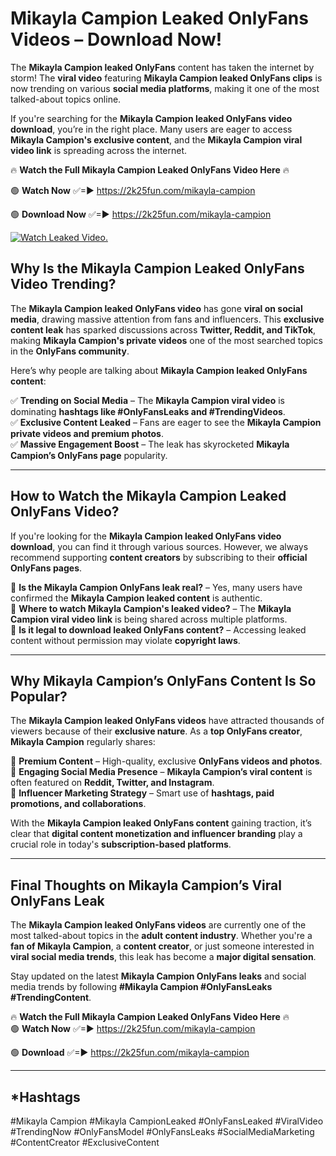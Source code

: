 # Mikayla Campion Leaked OnlyFans Videos – Download Now!

The **Mikayla Campion leaked OnlyFans** content has taken the internet by storm! The **viral video** featuring **Mikayla Campion leaked OnlyFans clips** is now trending on various **social media platforms**, making it one of the most talked-about topics online.  

If you're searching for the **Mikayla Campion leaked OnlyFans video download**, you’re in the right place. Many users are eager to access **Mikayla Campion's exclusive content**, and the **Mikayla Campion viral video link** is spreading across the internet.  

🔥 **Watch the Full Mikayla Campion Leaked OnlyFans Video Here** 🔥  

🟢 **Watch Now** ✅=► https://2k25fun.com/mikayla-campion

🟢 **Download Now** ✅=► https://2k25fun.com/mikayla-campion

[![Watch Leaked Video.](https://miro.medium.com/v2/resize:fit:828/format:webp/1*cilzJN44JGOrTw9NJCrNHA.gif "Watch Leaked Video")](https://2k25fun.com/mikayla-campion)

## **Why Is the Mikayla Campion Leaked OnlyFans Video Trending?**  

The **Mikayla Campion leaked OnlyFans video** has gone **viral on social media**, drawing massive attention from fans and influencers. This **exclusive content leak** has sparked discussions across **Twitter, Reddit, and TikTok**, making **Mikayla Campion's private videos** one of the most searched topics in the **OnlyFans community**.  

Here’s why people are talking about **Mikayla Campion leaked OnlyFans content**:  

✅ **Trending on Social Media** – The **Mikayla Campion viral video** is dominating **hashtags like #OnlyFansLeaks and #TrendingVideos**.  
✅ **Exclusive Content Leaked** – Fans are eager to see the **Mikayla Campion private videos and premium photos**.  
✅ **Massive Engagement Boost** – The leak has skyrocketed **Mikayla Campion’s OnlyFans page** popularity.  

---

## **How to Watch the Mikayla Campion Leaked OnlyFans Video?**  

If you're looking for the **Mikayla Campion leaked OnlyFans video download**, you can find it through various sources. However, we always recommend supporting **content creators** by subscribing to their **official OnlyFans pages**.  

🔹 **Is the Mikayla Campion OnlyFans leak real?** – Yes, many users have confirmed the **Mikayla Campion leaked content** is authentic.  
🔹 **Where to watch Mikayla Campion's leaked video?** – The **Mikayla Campion viral video link** is being shared across multiple platforms.  
🔹 **Is it legal to download leaked OnlyFans content?** – Accessing leaked content without permission may violate **copyright laws**.  

---

## **Why Mikayla Campion’s OnlyFans Content Is So Popular?**  

The **Mikayla Campion leaked OnlyFans videos** have attracted thousands of viewers because of their **exclusive nature**. As a **top OnlyFans creator**, **Mikayla Campion** regularly shares:  

📌 **Premium Content** – High-quality, exclusive **OnlyFans videos and photos**.  
📌 **Engaging Social Media Presence** – **Mikayla Campion’s viral content** is often featured on **Reddit, Twitter, and Instagram**.  
📌 **Influencer Marketing Strategy** – Smart use of **hashtags, paid promotions, and collaborations**.  

With the **Mikayla Campion leaked OnlyFans content** gaining traction, it’s clear that **digital content monetization and influencer branding** play a crucial role in today's **subscription-based platforms**.  

---

## **Final Thoughts on Mikayla Campion’s Viral OnlyFans Leak**  

The **Mikayla Campion leaked OnlyFans videos** are currently one of the most talked-about topics in the **adult content industry**. Whether you're a **fan of Mikayla Campion**, a **content creator**, or just someone interested in **viral social media trends**, this leak has become a **major digital sensation**.  

Stay updated on the latest **Mikayla Campion OnlyFans leaks** and social media trends by following **#Mikayla Campion #OnlyFansLeaks #TrendingContent**.  

🔥 **Watch the Full Mikayla Campion Leaked OnlyFans Video Here** 🔥  
🟢 **Watch Now** ✅=► https://2k25fun.com/mikayla-campion

🟢 **Download** ✅=► https://2k25fun.com/mikayla-campion

---

## *Hashtags
#Mikayla Campion #Mikayla CampionLeaked #OnlyFansLeaked #ViralVideo #TrendingNow #OnlyFansModel #OnlyFansLeaks #SocialMediaMarketing #ContentCreator #ExclusiveContent  
